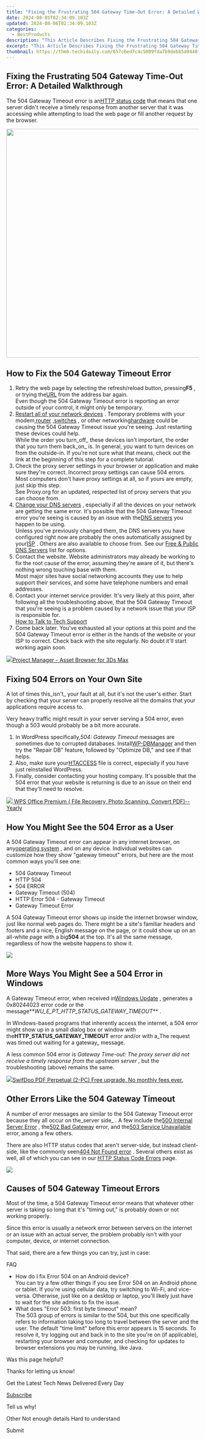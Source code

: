 ```yaml
---
title: "Fixing the Frustrating 504 Gateway Time-Out Error: A Detailed Walkthrough"
date: 2024-08-05T02:34:09.103Z
updated: 2024-08-06T02:34:09.103Z
categories:
  - BestProducts
description: "This Article Describes Fixing the Frustrating 504 Gateway Time-Out Error: A Detailed Walkthrough"
excerpt: "This Article Describes Fixing the Frustrating 504 Gateway Time-Out Error: A Detailed Walkthrough"
thumbnail: https://thmb.techidaily.com/657c6ed7c4c5009fda7b9debb5d0440f9ba124b99f1e715f38abd38365f6151e.png
---
```


## Fixing the Frustrating 504 Gateway Time-Out Error: A Detailed Walkthrough
 The 504 Gateway Timeout error is an[HTTP status code](https://www.lifewire.com/http-status-codes-2625907) that means that one server didn't receive a timely response from another server that it was accessing while attempting to load the web page or fill another request by the browser.  

<!-- affiliate ads begin -->
<a href="https://turtlebeachus.sjv.io/c/5597632/1988416/23719" target="_top" id="1988416"><img src="//a.impactradius-go.com/display-ad/23719-1988416" border="0" alt="" width="600" height="600"/></a><img height="0" width="0" src="https://imp.pxf.io/i/5597632/1988416/23719" style="position:absolute;visibility:hidden;" border="0" />
<!-- affiliate ads end -->
## How to Fix the 504 Gateway Timeout Error

1. Retry the web page by selecting the refresh/reload button, pressing**F5** , or trying the[URL](https://www.lifewire.com/what-is-a-url-2626035) from the address bar again.  
 Even though the 504 Gateway Timeout error is reporting an error outside of your control, it might only be temporary.
2. [Restart all of your network devices](https://www.lifewire.com/how-to-properly-restart-a-router-modem-2624570) . Temporary problems with your modem,[router](https://www.lifewire.com/what-is-a-router-2618162) ,[switches](https://www.lifewire.com/definition-of-network-switch-817588) , or other networking[hardware](https://www.lifewire.com/computer-hardware-2625895) could be causing the 504 Gateway Timeout issue you're seeing. Just restarting these devices could help.  
 While the order you turn_off_ these devices isn't important, the order that you turn them back_on_ is. In general, you want to turn devices on from the outside-in. If you're not sure what that means, check out the link at the beginning of this step for a complete tutorial.
3. Check the proxy server settings in your browser or application and make sure they're correct. Incorrect proxy settings can cause 504 errors.  
 Most computers don't have proxy settings at all, so if yours are empty, just skip this step.  
 See Proxy.org for an updated, respected list of proxy servers that you can choose from.
4. [Change your DNS servers](https://www.lifewire.com/how-to-change-dns-server-settings-2617979) , especially if all the devices on your network are getting the same error. It's possible that the 504 Gateway Timeout error you're seeing is caused by an issue with the[DNS servers](https://www.lifewire.com/what-is-a-dns-server-2625854) you happen to be using.  
 Unless you've previously changed them, the DNS servers you have configured right now are probably the ones automatically assigned by your[ISP](https://www.lifewire.com/internet-service-provider-isp-2625924) . Others are also available to choose from. See our [Free & Public DNS Servers](https://www.lifewire.com/free-and-public-dns-servers-2626062) list for options.
5. Contact the website. Website administrators may already be working to fix the root cause of the error, assuming they're aware of it, but there's nothing wrong touching base with them.  
 Most major sites have social networking accounts they use to help support their services, and some have telephone numbers and email addresses.
6. Contact your internet service provider. It's very likely at this point, after following all the troubleshooting above, that the 504 Gateway Timeout that you're seeing is a problem caused by a network issue that your ISP is responsible for.  
[How to Talk to Tech Support](https://www.lifewire.com/how-to-talk-to-tech-support-2619223)
7. Come back later. You've exhausted all your options at this point and the 504 Gateway Timeout error is either in the hands of the website or your ISP to correct. Check back with the site regularly. No doubt it'll start working again soon.

<!-- affiliate ads begin -->
<a href="https://secure.2checkout.com/order/checkout.php?PRODS=4709458&QTY=1&AFFILIATE=108875&CART=1"><img src="https://3d-kstudio.com/wp-content/uploads/2014/02/Project-Manager-3D-Models-4-800x800.jpg" border="0">Project Manager - Asset Browser for 3Ds Max</a>
<!-- affiliate ads end -->
## Fixing 504 Errors on Your Own Site

 A lot of times this_isn't_ your fault at all, but it's not the user's either. Start by checking that your server can properly resolve all the domains that your applications require access to.

 Very heavy traffic might result in your server serving a 504 error, even though a 503 would probably be a bit more accurate.

1. In WordPress specifically,_504: Gateway Timeout_ messages are sometimes due to corrupted databases. Install[WP-DBManager](https://wordpress.org/plugins/wp-dbmanager/) and then try the "Repair DB" feature, followed by "Optimize DB," and see if that helps.
2. Also, make sure your[HTACCESS](https://www.lifewire.com/htaccess-file-2621687) file is correct, especially if you have just reinstalled WordPress.
3. Finally, consider contacting your hosting company. It's possible that the 504 error that your website is returning is due to an issue on their end that they'll need to resolve.

<!-- affiliate ads begin -->
<a href="https://secure.2checkout.com/order/checkout.php?PRODS=38729081&QTY=1&AFFILIATE=108875&CART=1"><img src="https://website-prod.cache.wpscdn.com/img/wps-office-pdf-editor-1x.890dbda.png" border="0">
WPS Office Premium ( File Recovery, Photo Scanning, Convert PDF)--Yearly</a>
<!-- affiliate ads end -->
## How You Might See the 504 Error as a User

 A 504 Gateway Timeout error can appear in any internet browser, on any[operating system](https://www.lifewire.com/operating-systems-2625912) , and on any device. Individual websites can customize how they show "gateway timeout" errors, but here are the most common ways you'll see one:

* 504 Gateway Timeout
* HTTP 504
* 504 ERROR
* Gateway Timeout (504)
* HTTP Error 504 - Gateway Timeout
* Gateway Timeout Error

 A 504 Gateway Timeout error shows up inside the internet browser window, just like normal web pages do. There might be a site's familiar headers and footers and a nice, English message on the page, or it could show up on an all-white page with a big**504** at the top. It's all the same message, regardless of how the website happens to show it.

<!-- affiliate ads begin -->
<a href="https://store.nero.com/order/checkout.php?PRODS=42296985&QTY=1&AFFILIATE=108875&CART=1"><img src="https://secure.avangate.com/images/merchant/9cea886b9f44a3c2df1163730ab64994/products/copy_nero_burning_rom_cart.png" border="0">
</a>
<!-- affiliate ads end -->
## More Ways You Might See a 504 Error in Windows

 A Gateway Timeout error, when received in[Windows Update](https://www.lifewire.com/what-is-windows-update-2624597) , generates a 0x80244023 error code or the message**_WU\_E\_PT\_HTTP\_STATUS\_GATEWAY\_TIMEOUT_** .

 In Windows-based programs that inherently access the internet, a 504 error might show up in a small dialog box or window with the**HTTP\_STATUS\_GATEWAY\_TIMEOUT** error and/or with a_The request was timed out waiting for a gateway_ message.

 A less common 504 error is _Gateway Time-out: The proxy server did not receive a timely response from the upstream server_ , but the troubleshooting (above) remains the same.

<!-- affiliate ads begin -->
<a href="https://purchase.swifdoo.com/order/checkout.php?PRODS=38709260&QTY=1&AFFILIATE=108875&CART=1"><img src="https://secure.avangate.com/images/merchant/8b932759a5a04ddb34bf79e3f9072e4b/products/Product%20box%20white-1024x1024.png" border="0">SwifDoo PDF Perpetual (2-PC)  Free upgrade. No monthly fees ever. </a>
<!-- affiliate ads end -->
## Other Errors Like the 504 Gateway Timeout

 A number of error messages are similar to the 504 Gateway Timeout error because they all occur on the_server side_ . A few include the[500 Internal Server Error](https://www.lifewire.com/500-internal-server-error-explained-2622938) , the[502 Bad Gateway](https://www.lifewire.com/502-bad-gateway-error-explained-2622939) error, and the[503 Service Unavailable](https://www.lifewire.com/503-service-unavailable-explained-2622940) error, among a few others.

 There are also HTTP status codes that aren't server-side, but instead client-side, like the commonly seen[404 Not Found error](https://www.lifewire.com/404-not-found-error-explained-2622936) . Several others exist as well, all of which you can see in our [HTTP Status Code Errors](https://www.lifewire.com/http-status-code-errors-4165131) page.

<!-- affiliate ads begin -->
<a href="https://secure.2checkout.com/order/checkout.php?PRODS=35038891&QTY=1&AFFILIATE=108875&CART=1"><img src="https://www.dupinout.com/wp-content/uploads/2021/12/DupInOut-New-Duplicate-Scan-Tab.png" border="0"></a>
<!-- affiliate ads end -->
## Causes of 504 Gateway Timeout Errors

 Most of the time, a 504 Gateway Timeout error means that whatever other server is taking so long that it's "timing out," is probably down or not working properly.

 Since this error is usually a network error between servers on the internet or an issue with an actual server, the problem probably isn't with your computer, device, or internet connection.

 That said, there are a few things you can try, just in case:

 FAQ

* How do I fix Error 504 on an Android device?  
 You can try a few other things if you see Error 504 on an Android phone or tablet. If you're using cellular data, try switching to Wi-Fi, and vice-versa. Otherwise, just like on a desktop or laptop, you'll likely just have to wait for the site admins to fix the issue.
* What does "Error 503: first byte timeout" mean?  
 The 503 group of errors is similar to the 504, but this one specifically refers to information taking too long to travel between the server and the user. The default "time limit" before this error appears is 15 seconds. To resolve it, try logging out and back in to the site you're on (if applicable), restarting your browser and computer, and checking for updates to browser extensions you may be running, like Java.

Was this page helpful?

Thanks for letting us know!

 Get the Latest Tech News Delivered Every Day

[Subscribe](https://www.lifewire.com/#)

Tell us why!

 Other  Not enough details  Hard to understand

 Submit

<ins class="adsbygoogle"
     style="display:block"
     data-ad-format="autorelaxed"
     data-ad-client="ca-pub-7571918770474297"
     data-ad-slot="1223367746"></ins>



<ins class="adsbygoogle"
     style="display:block"
     data-ad-client="ca-pub-7571918770474297"
     data-ad-slot="8358498916"
     data-ad-format="auto"
     data-full-width-responsive="true"></ins>
